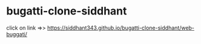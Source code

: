 # bugatti-clone-siddhant
click on link =>> https://siddhant343.github.io/bugatti-clone-siddhant/web-buggati/
